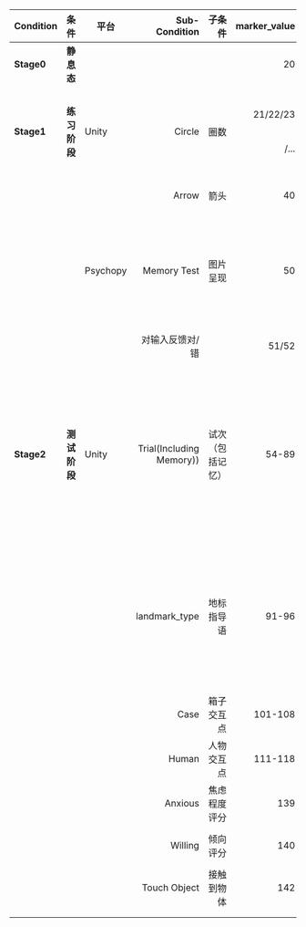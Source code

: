 | Condition        |        条件        | 平台     |            Sub-Condition |           子条件 |                   marker_value |                                                                                                                                       标记说明 | 文件                 | EEG数据截取                                                                                                           | 时间点              |                     |
| ---------------- | :----------------: | -------- | -----------------------: | ---------------: | -----------------------------: | ---------------------------------------------------------------------------------------------------------------------------------------------: | -------------------- | --------------------------------------------------------------------------------------------------------------------- | ------------------- | ------------------- |
| **Stage0** |  **静息态**  |          |                          |                  |                             20 |                                                                                                                                                |                      |                                                                                                                       |                     |                     |
| **Stage1** | **练习阶段** | Unity    |                   Circle |             圈数 | 21/22/23<br /><br /><br />/... |                                                                                                Circle=0,Trigger=21/Circle=1,Trigger=22/....../ | BatchAddScript.cs    | 21开始到最后1个40结束<br />Starting at 21 and ending at 1 40                                                          |                     |                     |
|                  |                    |          |                    Arrow |             箭头 |                             40 |                                                                                                  Marking of contact arrows    接触箭头打标记 | TrainArrow.cs        |                                                                                                                       | 40  -500,ms +2s    |                     |
|                  |                    | Psychopy |              Memory Test |         图片呈现 |                             50 |                                                                                                                Figure appears      图片出现 |                      | 50开始到最后一个51/52结束<br />Starting with 50 and ending with the last 51/52                                        | 50  -500,ms +2s    | baseline 信号比1：3 |
|                  |                    |          |          对输入反馈对/错 |                  |                          51/52 |                                                                             Text entry is complete, click the button  文本输入完毕，单击按钮 |                      |                                                                                                                       | 51/52  -500,ms +2s |                     |
|                  |                    |          |                          |                  |                                |                                                                                                                                                |                      |                                                                                                                       |                     |                     |
| **Stage2** | **测试阶段** | Unity    | Trial(Including Memory)) | 试次（包括记忆） |                          54-89 | 54-89 （6x5+6=36个试次）记忆任务部分指导语随着trial递增<br />54-89 (6x5+6=36 trials) Memorization task part of the guide increases with trial | FlowControlSystem.cs | 整个stage2 + stage3 : 从54开始到最后一个204<br />The whole stage2 + stage3 : from the beginning of 54 to the last 204 |                     |                     |
|                  |                    |          |            landmark_type |       地标指导语 |                          91-96 |                                                                                    引导指向不同的地标物体 Leads to different landmark objects | LookAtCanvas.cs      | 子阶段：拆成交叉的 6+6 阶段： VR场景为6<br />Subphase: split into crossed 6+6 phases: VR scenes as 6                  |                     |                     |
|                  |                    |          |                     Case |       箱子交互点 |                        101-108 |                                                                                                  8类不同类型的箱子 8 different types of cases | SpaceNavBox.cs       |                                                                                                                       | X  -500ms +2s      |                     |
|                  |                    |          |                    Human |       人物交互点 |                        111-118 |                                                                                                                            8类不同类型的人面孔 | SpaceNavPerson.cs    |                                                                                                                       |                     |                     |
|                  |                    |          |                  Anxious |     焦虑程度评分 |                            139 |                                                                                                                                    焦虑程度1-7 | FlowControlSystem.cs |                                                                                                                       |                     |                     |
|                  |                    |          |                  Willing |         倾向评分 |                            140 |                                                    是否愿意继续进入虚拟现实中评分1-7  Willingness to continue into virtual reality rated 1-7 | FlowControlSystem.cs |                                                                                                                       |                     |                     |
|                  |                    |          |             Touch Object |       接触到物体 |                            142 |                                                                      接触到6类地标物体的时候 When in contact with category 6 landmark objects | EndPointCollide.cs   |                                                                                                                       |                     |                     |
|                  |                    |          |                          |                  |                                |                                                                                                                                                |                      |                                                                                                                       |                     |                     |
|                  |                    |          |                          |                  |                                |                                                                                                                                                |                      |                                                                                                                       |                     |                     |
